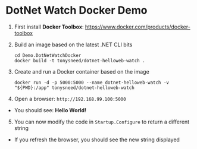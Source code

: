 # DotNet Watch Docker Demo

1. First install **Docker Toolbox**: https://www.docker.com/products/docker-toolbox

2. Build an image based on the latest .NET CLI bits

    ```
    cd Demo.DotNetWatchDocker
    docker build -t tonysneed/dotnet-helloweb-watch .
    ```

3. Create and run a Docker container based on the image

    ```
    docker run -d -p 5000:5000 --name dotnet-helloweb-watch -v "${PWD}:/app" tonysneed/dotnet-helloweb-watch
    ```

4. Open a browser: `http://192.168.99.100:5000`
  - You should see: **Hello World!**

5. You can now modify the code in `Startup.Configure` to return a different string
  - If you refresh the browser, you should see the new string displayed

